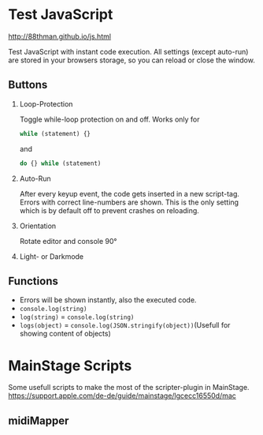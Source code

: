 # Test JavaScript
http://88thman.github.io/js.html

Test JavaScript with instant code execution. All settings (except auto-run) are stored in your browsers storage, so you can reload or close the window.
## Buttons
1. Loop-Protection

   Toggle while-loop protection on and off.
   Works only for
	 ```JavaScript
	 while (statement) {}
	 ```
	 and
	 ```JavaScript
	 do {} while (statement)
	 ```
2. Auto-Run

   After every keyup event, the code gets inserted in a new script-tag. Errors with correct line-numbers are shown.
   This is the only setting which is by default off to prevent crashes on reloading.
3. Orientation

   Rotate editor and console 90°
4. Light- or Darkmode
## Functions
* Errors will be shown instantly, also the executed code.
* `console.log(string)`
* `log(string)` = `console.log(string)`
* `logs(object)` = `console.log(JSON.stringify(object))`(Usefull for showing content of objects)

# MainStage Scripts
Some usefull scripts to make the most of the scripter-plugin in MainStage. https://support.apple.com/de-de/guide/mainstage/lgcecc16550d/mac

## midiMapper
